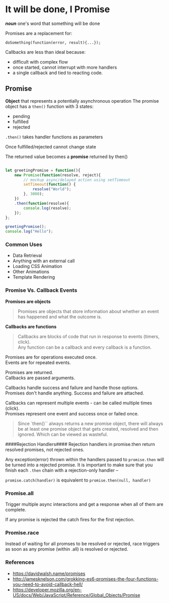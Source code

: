 # It will be done, I Promise

**_noun_** one's word that something will be done

Promises are a replacement for:

```
doSomething(function(error, result){...});
```

Callbacks are less than ideal because:
* difficult with complex flow
* once started, cannot interrupt with more handlers
* a single callback and tied to reacting code.

## Promise
**Object** that represents a potentially asynchronous operation
The promise object has a `then()` function with 3 states: 
* pending
* fulfilled
* rejected

`.then()` takes handler functions as parameters

Once fulfilled/rejected cannot change state

The returned value becomes a **promise** returned by then()

```javascript 

let greetingPromise = function(){
    new Promise(function(resolve, reject){
        // mockup async/delayed action using setTimeout
        setTimeout(function() { 
            resolve("World"); 
        }, 3000);
    })
    .then(function(resolve){
        console.log(resolve);
    });
};

greetingPromise();
console.log("Hello");

```

### Common Uses 
* Data Retrieval
* Anything with an external call
* Loading CSS Animation
* Other Animations
* Template Rendering

### Promise Vs. Callback Events
**Promises are objects**

>Promises are objects that store information about whether an event has happened and what the outcome is.

**Callbacks are functions**

>Callbacks are blocks of code that run in response to events (timers, click).<br>
Any function can be a callback and every callback is a function.

Promises are for operations executed once.<br>
Events are for repeated events.

Promises are returned.<br>
Callbacks are passed arguments. 

Callbacks handle success and failure and handle those options.<br>
Promises don't handle anything. Success and failure are attached.

Callbacks can represent multiple events - can be called multiple times (click).<br>
Promises represent one event and success once or failed once.

>Since `then()`` always returns a new promise object, there will always be at least one promise object that gets created, resolved and then ignored. Which can be viewed as wasteful. 

####Rejection Handlers####
Rejection handlers in promise.then return resolved promises, not rejected ones.

Any exception(error) thrown within the handlers passed to `promise.then` will be turned into a rejected promise. It is important to make sure that you finish each `.then` chain with a rejection-only handler –

`promise.catch(handler)` is equivalent to `promise.then(null, handler)`


### Promise.all
Trigger multiple async interactions and get a response when all of them are complete.

If any promise is rejected the catch fires for the first rejection.

### Promise.race
Instead of waiting for all promses to be resolved or rejected, race triggers as soon as any promise (within .all) is resolved or rejected.


### References
* https://davidwalsh.name/promises
* http://jamesknelson.com/grokking-es6-promises-the-four-functions-you-need-to-avoid-callback-hell/
* https://developer.mozilla.org/en-US/docs/Web/JavaScript/Reference/Global_Objects/Promise





